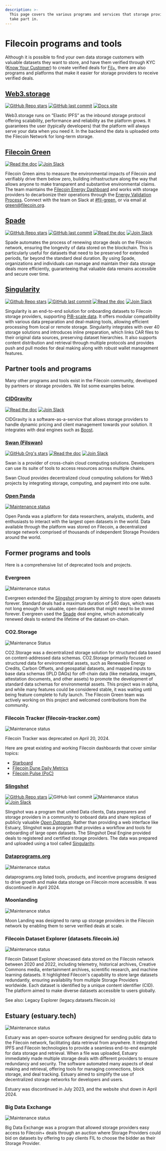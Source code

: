 ```yaml
---
description: >-
  This page covers the various programs and services that storage providers can
  take part in.
---
```


# Filecoin programs and tools

Although it is possible to find your own data storage customers with valuable datasets they want to store, and have them verified through KYC ([Know Your Customer](https://en.wikipedia.org/wiki/Know\_your\_customer)) to create verified deals for [Fil+](../../basics/how-storage-works/filecoin-plus.md), there are also programs and platforms that make it easier for storage providers to receive verified deals.

## [Web3.storage](https://web3.storage/)

[![GitHub Repo stars](https://img.shields.io/github/stars/web3-storage/web3.storage)](https://github.com/web3-storage/web3.storage)
[![GitHub last commit](https://img.shields.io/github/last-commit/web3-storage/web3.storage)](https://github.com/web3-storage/web3.storage/graphs/commit-activity)
[![Docs site](https://img.shields.io/badge/docs-web3.storage-blue)](https://web3.storage/docs/)

Web3.storage runs on “Elastic IPFS” as the inbound storage protocol offering scalability, performance and reliability as the platform grows. It guarantees the user (typically developers) that the platform will always serve your data when you need it. In the backend the data is uploaded onto the Filecoin Network for long-term storage.

## [Filecoin Green](https://green.filecoin.io)

[![Read the doc](https://img.shields.io/badge/docs-gitbook.io-blue)](https://filecoin-green.gitbook.io/filecoin-green-documentation)
[![Join Slack](https://img.shields.io/badge/join-slack-purple)](https://filecoinproject.slack.com/archives/C02HZ215B7Y)

Filecoin Green aims to measure the environmental impacts of Filecoin and verifiably drive them below zero, building infrastructure along the way that allows anyone to make transparent and substantive environmental claims. The team maintains the [Filecoin Energy Dashboard](https://filecoin.energy/) and works with storage providers to decarbonize their operations through the [Energy Validation Process](https://filecoin-green.gitbook.io/filecoin-green-documentation/storage-providers-green-guidance-documentation/storage-providers-tiered-sustainability-claims). Connect with the team on Slack at [#fil-green](https://filecoinproject.slack.com/archives/C02HZ215B7Y), or via email at [green@filecoin.org](mailto:green@filecoin.org).

## [Spade](https://github.com/data-preservation-programs/spade)

[![GitHub Repo stars](https://img.shields.io/github/stars/data-preservation-programs/spade)](https://github.com/data-preservation-programs/spade)
[![GitHub last commit](https://img.shields.io/github/last-commit/data-preservation-programs/spade)](https://github.com/data-preservation-programs/spade/graphs/commit-activity)
[![Read the doc](https://img.shields.io/badge/docs-README-blue)](https://github.com/data-preservation-programs/spade/blob/master/README.md)
[![Join Slack](https://img.shields.io/badge/join-Slack-purple)](https://filecoinproject.slack.com/archives/C0377FJCG1L)

Spade automates the process of renewing storage deals on the Filecoin network, ensuring the longevity of data stored on the blockchain. This is particularly useful for datasets that need to be preserved for extended periods, far beyond the standard deal duration. By using Spade, organizations and individuals can manage and maintain their data storage deals more efficiently, guaranteeing that valuable data remains accessible and secure over time.

## [Singularity](https://github.com/data-preservation-programs/singularity)

[![Github Repo stars](https://img.shields.io/github/stars/data-preservation-programs/singularity)](https://github.com/data-preservation-programs/singularity)
[![GitHub last commit](https://img.shields.io/github/last-commit/data-preservation-programs/singularity)](https://github.com/data-preservation-programs/spade/graphs/commit-activity)
[![Read the doc](https://img.shields.io/badge/docs-gitbook.io-blue)](https://data-programs.gitbook.io/singularity)
[![Join Slack](https://img.shields.io/badge/join-Slack-purple)](https://filecoinproject.slack.com/archives/C05JABREATH)

Singularity is an end-to-end solution for onboarding datasets to Filecoin storage providers, supporting [PiB-scale data](https://stats.singularity.storage/). It offers modular compatibility with various data preparation and deal-making tools, allowing efficient processing from local or remote storage. Singularity integrates with over 40 storage solutions and introduces inline preparation, which links CAR files to their original data sources, preserving dataset hierarchies. It also supports content distribution and retrieval through multiple protocols and provides push and pull modes for deal making along with robust wallet management features.

## Partner tools and programs

Many other programs and tools exist in the Filecoin community, developed by partners or storage providers. We list some examples below.

### [CIDGravity](https://www.cidgravity.com/)

[![Read the doc](https://img.shields.io/badge/docs-cidgravity.com-blue)](https://docs.cidgravity.com)
[![Join Slack](https://img.shields.io/badge/join-Slack-purple)](https://filecoinproject.slack.com/archives/C04SCAG37FH)

CIDGravity is a software-as-a-service that allows storage providers to handle dynamic pricing and client management towards your solution. It integrates with deal engines such as [Boost](https://boost.filecoin.io).

### [Swan (Filswan)](https://github.com/filswan)

[![GitHub Org's stars](https://img.shields.io/github/stars/filswan)](https://github.com/filswan)
[![Read the doc](https://img.shields.io/badge/docs-filswan.com-blue)](https://docs.filswan.com/)
[![Join Slack](https://img.shields.io/badge/join-Slack-purple)](https://filecoinproject.slack.com/archives/C04LBAMBDPD)

Swan is a provider of cross-chain cloud computing solutions. Developers can use its suite of tools to access resources across multiple chains.

Swan Cloud provides decentralized cloud computing solutions for Web3 projects by integrating storage, computing, and payment into one suite.

### [Open Panda](https://openpanda.io/)

[![Maintenance status](https://img.shields.io/badge/maintenance-deprecated-red.svg)](https://openpanda.io/)

Open Panda was a platform for data researchers, analysts, students, and enthusiasts to interact with the largest open datasets in the world. Data available through the platform was stored on Filecoin, a decentralized storage network comprised of thousands of independent Storage Providers around the world.

## Former programs and tools

Here is a comprehensive list of deprecated tools and projects.

### Evergreen

![Maintenance status](https://img.shields.io/badge/maintenance-deprecated_04/2024-red.svg)

Evergreen extended the [Slingshot](#slingshot) program by aiming to store open datasets forever. Standard deals had a maximum duration of 540 days, which was not long enough for valuable, open datasets that might need to be stored forever. Evergreen used the [Spade](#spade) deal engine, which automatically renewed deals to extend the lifetime of the dataset on-chain.

### CO2.Storage

![Maintenance Status](https://img.shields.io/badge/maintenance-deprecated_04/2024-red.svg)

CO2.Storage was a decentralized storage solution for structured data based on content-addressed data schemas. CO2.Storage primarily focused on structured data for environmental assets, such as Renewable Energy Credits, Carbon Offsets, and geospatial datasets, and mapped inputs to base data schemas (IPLD DAGs) for off-chain data (like metadata, images, attestation documents, and other assets) to promote the development of standard data schemas for environmental assets. This project was in alpha, and while many features could be considered stable, it was waiting until being feature complete to fully launch. The Filecoin Green team was actively working on this project and welcomed contributions from the community.

### Filecoin Tracker (filecoin-tracker.com)

![Maintenance status](https://img.shields.io/badge/maintenance-deprecated_04/2024-red.svg)

Filecoin Tracker was deprecated on April 20, 2024.

Here are great existing and working Filecoin dashboards that cover similar topics:

- [Starboard](https://dashboard.starboard.ventures/dashboard)
- [Filecoin Dune Daily Metrics](https://dune.com/kalen/filecoin-daily-metrics)
- [Filecoin Pulse (PoC)](https://filecoinpulse.pages.dev/)

### [Slingshot](https://slingshot.filecoin.io)

[![GitHub Repo stars](https://img.shields.io/github/stars/filecoin-project/slingshot)](https://github.com/filecoin-project/slingshot)
![GitHub last commit](https://img.shields.io/github/last-commit/filecoin-project/slingshot)
![Maintenance status](https://img.shields.io/badge/maintenance-deprecated-red.svg)
[![Join Slack](https://img.shields.io/badge/join-Slack-purple)](https://filecoinproject.slack.com/archives/C01AZP8BKRQ)

Slingshot was a program that united Data clients, Data preparers and storage providers in a community to onboard data and share replicas of publicly valuable [_Open Datasets_](https://datasets.filecoin.io). Rather than providing a web interface like Estuary, Slingshot was a program that provides a workflow and tools for onboarding of large open datasets. The Slingshot Deal Engine provided deals to registered and certified storage providers. The data was prepared and uploaded using a tool called [Singularity](#singularity).

### [Dataprograms.org](https://dataprograms.org)

![Maintenance status](https://img.shields.io/badge/maintenance-deprecated_04/2024-red.svg)

dataprograms.org listed tools, products, and incentive programs designed to drive growth and make data storage on Filecoin more accessible. It was discontinued in April 2024.

### Moonlanding

![Maintenance status](https://img.shields.io/badge/maintenance-deprecated_04/2024-red.svg)

Moon Landing was designed to ramp up storage providers in the Filecoin network by enabling them to serve verified deals at scale.

### Filecoin Dataset Explorer (datasets.filecoin.io)

![Maintenance status](https://img.shields.io/badge/maintenance-deprecated_04/2024-red.svg)

Filecoin Dataset Explorer showcased data stored on the Filecoin network between 2020 and 2022, including telemetry, historical archives, Creative Commons media, entertainment archives, scientific research, and machine learning datasets. It highlighted Filecoin's capability to store large datasets redundantly, ensuring availability from multiple Storage Providers worldwide. Each dataset is identified by a unique content identifier (CID). The platform aimed to make diverse datasets accessible to users globally.

See also: Legacy Explorer (legacy.datasets.filecoin.io)

## Estuary (estuary.tech)

![Maintenance status](https://img.shields.io/badge/maintenance-deprecated_07/2023-red.svg)

Estuary was an open-source software designed for sending public data to the Filecoin network, facilitating data retrieval from anywhere. It integrated IPFS and Filecoin technologies to provide a seamless end-to-end example for data storage and retrieval. When a file was uploaded, Estuary immediately made multiple storage deals with different providers to ensure redundancy and security. The software automated many aspects of deal making and retrieval, offering tools for managing connections, block storage, and deal tracking. Estuary aimed to simplify the use of decentralized storage networks for developers and users.

Estuary was discontinued in July 2023, and the website shut down in April 2024.

### Big Data Exchange

![Maintenance status](https://img.shields.io/badge/maintenance-deprecated_04/2024-red.svg)

Big Data Exchange was a program that allowed storage providers easy access to Filecoin+ deals through an auction where Storage Providers could bid on datasets by offering to pay clients FIL to choose the bidder as their Storage Provider.


